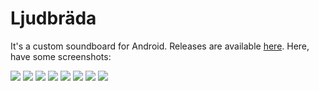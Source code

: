 # Ljudbräda

It's a custom soundboard for Android. Releases are available [here](https://github.com/Eboreg/soundboard4/releases). Here, have some screenshots:

![](screenshots/Screenshot_20250602_174812.png)
![](screenshots/Screenshot_20250602_175137.png)
![](screenshots/Screenshot_20250602_175210.png)
![](screenshots/Screenshot_20250602_175418.png)
![](screenshots/Screenshot_20250602_175518.png)
![](screenshots/Screenshot_20250602_175552.png)
![](screenshots/Screenshot_20250602_180018.png)
![](screenshots/Screenshot_20250602_180848.png)
